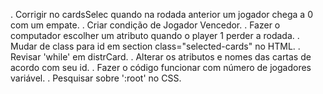 . Corrigir no cardsSelec quando na rodada anterior um jogador chega a 0 com um empate.
. Criar condição de Jogador Vencedor.
. Fazer o computador escolher um atributo quando o player 1 perder a rodada. 
. Mudar de class para id em section class="selected-cards" no HTML.
. Revisar 'while' em distrCard.
. Alterar os atributos e nomes das cartas de acordo com seu id.
. Fazer o código funcionar com número de jogadores variável.
. Pesquisar sobre ':root' no CSS.